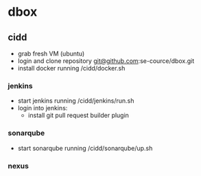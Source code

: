 # dbox

## cidd
* grab fresh VM (ubuntu)
* login and clone repository git@github.com:se-cource/dbox.git
* install docker running <project-home>/cidd/docker.sh

### jenkins
* start jenkins running <project-home>/cidd/jenkins/run.sh
* login into jenkins:
  * install git pull request builder plugin

### sonarqube
* start sonarqube running <project-home>/cidd/sonarqube/up.sh

### nexus
